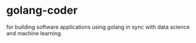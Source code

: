 # golang-coder
for building software applications using golang in sync with data science and machine learning.
